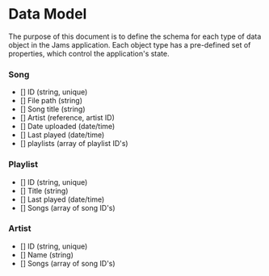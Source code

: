 # Data Model
The purpose of this document is to define the schema for each type of data object in the Jams application. Each object type has a pre-defined set of properties, which control the application's state.

### Song
- [] ID (string, unique)
- [] File path (string)
- [] Song title (string)
- [] Artist (reference, artist ID)
- [] Date uploaded (date/time)
- [] Last played (date/time)
- [] playlists (array of playlist ID's)

### Playlist
- [] ID (string, unique)
- [] Title (string)
- [] Last played (date/time)
- [] Songs (array of song ID's)

### Artist
- [] ID (string, unique)
- [] Name (string)
- [] Songs (array of song ID's)
